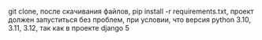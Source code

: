 git clone, после скачивания файлов, pip install -r requirements.txt, проект должен запуститься без проблем, при условии, что версия python 3.10, 3.11, 3.12, так как в проекте django 5
